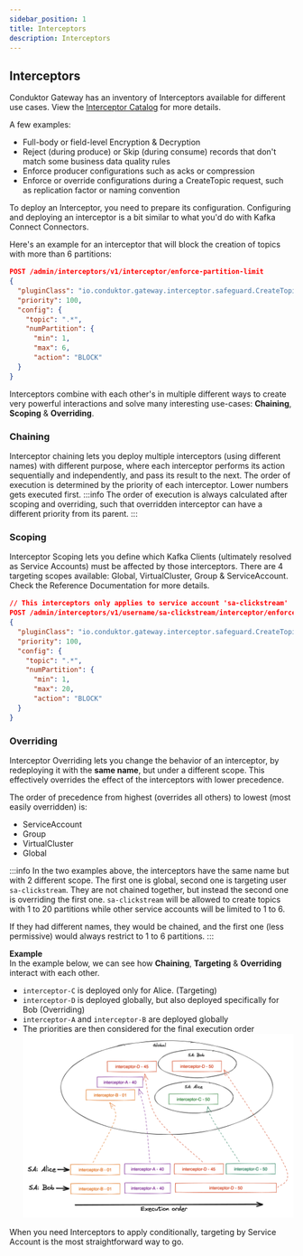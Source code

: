 ```yaml
---
sidebar_position: 1
title: Interceptors
description: Interceptors
---
```


## Interceptors

Conduktor Gateway has an inventory of Interceptors available for different use cases. View the [Interceptor Catalog](/gateway/category/interceptor-catalog/) for more details.

A few examples:
- Full-body or field-level Encryption & Decryption
- Reject (during produce) or Skip (during consume) records that don't match some business data quality rules
- Enforce producer configurations such as acks or compression
- Enforce or override configurations during a CreateTopic request, such as replication factor or naming convention


To deploy an Interceptor, you need to prepare its configuration. Configuring and deploying an interceptor is a bit similar to what you'd do with Kafka Connect Connectors.

Here's an example for an interceptor that will block the creation of topics with more than 6 partitions:

````json
POST /admin/interceptors/v1/interceptor/enforce-partition-limit
{
  "pluginClass": "io.conduktor.gateway.interceptor.safeguard.CreateTopicPolicyPlugin",
  "priority": 100,
  "config": {
    "topic": ".*",
    "numPartition": {
      "min": 1,
      "max": 6,
      "action": "BLOCK"
  }
}
````

Interceptors combine with each other's in multiple different ways to create very powerful interactions and solve many interesting use-cases:  **Chaining**, **Scoping** & **Overriding**.

### Chaining
Interceptor chaining lets you deploy multiple interceptors (using different names) with different purpose, where each interceptor performs its action sequentially and independently, and pass its result to the next.
The order of execution is determined by the priority of each interceptor. Lower numbers gets executed first.
:::info
The order of execution is always calculated after scoping and overriding, such that overridden interceptor can have a different priority from its parent.
:::


### Scoping
Interceptor Scoping lets you define which Kafka Clients (ultimately resolved as Service Accounts) must be affected by those interceptors.
There are 4 targeting scopes available: Global, VirtualCluster, Group & ServiceAccount.  
Check the Reference Documentation for more details.

````json
// This interceptors only applies to service account 'sa-clickstream'
POST /admin/interceptors/v1/username/sa-clickstream/interceptor/enforce-partition-limit
{
  "pluginClass": "io.conduktor.gateway.interceptor.safeguard.CreateTopicPolicyPlugin",
  "priority": 100,
  "config": {
    "topic": ".*",
    "numPartition": {
      "min": 1,
      "max": 20,
      "action": "BLOCK"
  }
}
````

### Overriding
Interceptor Overriding lets you change the behavior of an interceptor, by redeploying it with the **same name**, but under a different scope. This effectively overrides the effect of the interceptors with lower precedence.

The order of precedence from highest (overrides all others) to lowest (most easily overridden) is:
- ServiceAccount
- Group
- VirtualCluster
- Global

:::info
In the two examples above, the interceptors have the same name but with 2 different scope.
The first one is global, second one is targeting user `sa-clickstream`.
They are not chained together, but instead the second one is overriding the first one.
`sa-clickstream` will be allowed to create topics with 1 to 20 partitions while other service accounts will be limited to 1 to 6.

If they had different names, they would be chained, and the first one (less permissive) would always restrict to 1 to 6 partitions.
:::



**Example**  
In the example below, we can see how **Chaining**, **Targeting** & **Overriding** interact with each other.
- `interceptor-C` is deployed only for Alice. (Targeting)
- `interceptor-D` is deployed globally, but also deployed specifically for Bob (Overriding)
- `interceptor-A` and `interceptor-B` are deployed globally
- The priorities are then considered for the final execution order
  ![Interceptor example](img/interceptor-example.png)

When you need Interceptors to apply conditionally, targeting by Service Account is the most straightforward way to go.

